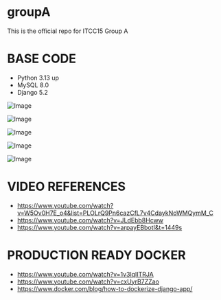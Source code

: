 # groupA
This is the official repo for ITCC15 Group A


# BASE CODE

- Python 3.13 up
- MySQL 8.0
- Django 5.2

![Image](https://github.com/user-attachments/assets/1bcf441c-bb5b-4e8c-a9d6-245053bae5a3)

![Image](https://github.com/user-attachments/assets/82461ce6-9beb-457d-a78c-988bdf5cdc40)

![Image](https://github.com/user-attachments/assets/6542132f-6e4c-40b6-a5bc-ac2797da780b)

![Image](https://github.com/user-attachments/assets/4b18f871-2e3d-4071-88ed-4be7f7ce40af)

![Image](https://github.com/user-attachments/assets/3580bc53-ee8d-47b3-b6ec-960e45e2c210)

# VIDEO REFERENCES

- https://www.youtube.com/watch?v=W5Ov0H7E_o4&list=PLOLrQ9Pn6cazCfL7v4CdaykNoWMQymM_C
- https://www.youtube.com/watch?v=JLdEbb8Hcww
- https://www.youtube.com/watch?v=arpayEBbotI&t=1449s

# PRODUCTION READY DOCKER
- https://www.youtube.com/watch?v=1v3lqIITRJA
- https://www.youtube.com/watch?v=cxUyrB7ZZao
- https://www.docker.com/blog/how-to-dockerize-django-app/

